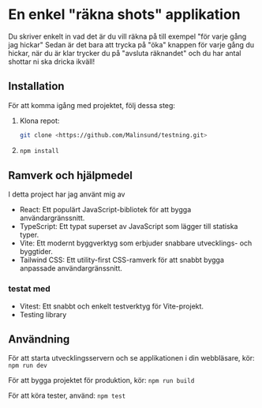 # En enkel "räkna shots" applikation

Du skriver enkelt in vad det är du vill räkna på till exempel "för varje gång jag hickar"
Sedan är det bara att trycka på "öka" knappen för varje gång du hickar, när du är klar trycker du på "avsluta räknandet" och du har antal shottar ni ska dricka ikväll!

## Installation

För att komma igång med projektet, följ dessa steg:

1. Klona repot:

   ```bash
   git clone <https://github.com/Malinsund/testning.git>

   ```

2. ```bash
   npm install
   ```

## Ramverk och hjälpmedel

I detta project har jag använt mig av

- React: Ett populärt JavaScript-bibliotek för att bygga användargränssnitt.
- TypeScript: Ett typat superset av JavaScript som lägger till statiska typer.
- Vite: Ett modernt byggverktyg som erbjuder snabbare utvecklings- och byggtider.
- Tailwind CSS: Ett utility-first CSS-ramverk för att snabbt bygga anpassade användargränssnitt.

### testat med

- Vitest: Ett snabbt och enkelt testverktyg för Vite-projekt.
- Testing library

## Användning

För att starta utvecklingsservern och se applikationen i din webbläsare, kör:
`npm run dev`

För att bygga projektet för produktion, kör:
`npm run build`

För att köra tester, använd:
`npm test`
